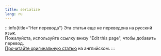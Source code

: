 ```yaml
---
title: serialize
lang: ru
---
```


:::info{title="Нет перевода"}
Эта статья еще не переведена на русский язык. <br/>
Пожалуйста, используйте ссылку внизу "Edit this page", чтобы добавить перевод.<br/>
[Прочитайте оригинальную статью](/en/api/effector/serialize) на английском.
:::
